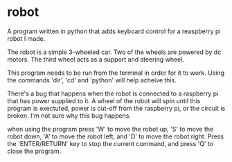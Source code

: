 # robot
 A program written in python that adds keyboard control for a reaspberry pi robot I made.
 
 The robot is a simple 3-wheeled car. Two of the wheels are powered by dc motors. The third wheel acts
 as a support and steering wheel. 


This program needs to be run from the terminal in order for it to work. Using the commands 'dir', 'cd' and 'python' will help
acheive this. 

There's a bug that happens when the robot is connected to a raspberry pi that has power
supplied to it. A wheel of the robot will spin until this program is exectuted, power is cut-off from
the raspberry pi, or the circuit is broken. I'm not sure why this bug happens. 

when using the program press 'W' to move the robot up, 'S' to move the robot down, 'A' to move the robot left, and 'D' to move
the robot right. Press the 'ENTER/RETURN' key to stop the current command, and press 'Q' to close the program. 




